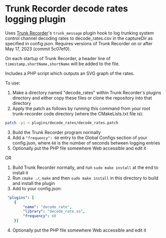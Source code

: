 Trunk Recorder decode rates logging plugin
==========================================

Uses [Trunk Recorder](https://github.com/robotastic/trunk-recorder)'s `trunk_message` plugin hook to log trunking system control channel decoding rates to decode_rates.csv in the captureDir as specified in config.json. Requires versions of Trunk Recorder on or after May 17, 2023 (commit 5c07ef0).

On each startup of Trunk Recorder, a header line of `timestamp,shortName,shortName` will be added to the file.

Includes a PHP script which outputs an SVG graph of the rates.

To use:
1. Make a directory named "decode_rates" within Trunk Recorder's plugins directory and either copy these files or clone the repository into that directory
2. Apply the patch as follows by running this command from your root trunk-recorder code directory (where the CMakeLists.txt file is):
```bash
patch -p1 < plugins/decode_rates/decode_rates.patch
```
3. Build the Trunk Recorder program normally
4. Add a `"frequency": 60` entry to the Global Configs section of your config.json, where `60` is the number of seconds between logging entries
5. Optionally put the PHP file somewhere Web accessible and edit it

OR
1. Build Trunk Recorder normally, and run `sudo make install` at the end to install it
2. Run `cmake ./`, `make` and then `sudo make install` in this directory to build and install the plugin
3. Add to your config.json:
```yaml
 "plugins": [
    {
        "name": "decode_rate",
        "library": "decode_rate.so",
        "frequency": 60
    }]
```
4. Optionally put the PHP file somewhere Web accessible and edit it
